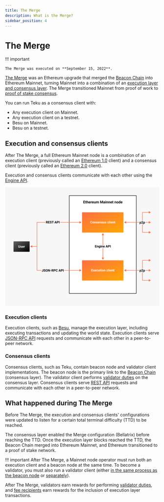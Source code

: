 ```yaml
---
title: The Merge
description: What is the Merge?
sidebar_position: 4
---
```


# The Merge

!!! important

    The Merge was executed on **September 15, 2022**.

[The Merge](https://ethereum.org/en/upgrades/merge/) was an Ethereum upgrade that merged the [Beacon Chain](https://ethereum.org/en/upgrades/beacon-chain/) into Ethereum Mainnet, turning Mainnet into a combination of an [execution layer and consensus layer](#execution-and-consensus-clients). The Merge transitioned Mainnet from proof of work to [proof of stake consensus](Proof-of-Stake.md).

You can run Teku as a consensus client with:

- Any execution client on Mainnet.
- Any execution client on a testnet.
- Besu on Mainnet.
- Besu on a testnet.

## Execution and consensus clients

After The Merge, a full Ethereum Mainnet node is a combination of an execution client (previously called an [Ethereum 1.0](https://blog.ethereum.org/2022/01/24/the-great-eth2-renaming/) client) and a consensus client (previously called an [Ethereum 2.0](https://blog.ethereum.org/2022/01/24/the-great-eth2-renaming/) client).

Execution and consensus clients communicate with each other using the [Engine API](https://besu.hyperledger.org/en/latest/HowTo/Interact/APIs/Engine-API/).

![Ethereum Merge node](../images/Execution-Consensus-Clients.png)

### Execution clients

Execution clients, such as [Besu](https://besu.hyperledger.org/en/stable/), manage the execution layer, including executing transactions and updating the world state. Execution clients serve [JSON-RPC API](https://besu.hyperledger.org/en/stable/Reference/API-Methods/) requests and communicate with each other in a peer-to-peer network.

### Consensus clients

Consensus clients, such as Teku, contain beacon node and validator client implementations. The beacon node is the primary link to the [Beacon Chain](https://ethereum.org/en/upgrades/beacon-chain/) (consensus layer). The validator client performs [validator duties](Proof-of-Stake.md) on the consensus layer. Consensus clients serve [REST API](../Reference/Rest_API/Rest.md) requests and communicate with each other in a peer-to-peer network.

## What happened during The Merge

Before The Merge, the execution and consensus clients' configurations were updated to listen for a certain total terminal difficulty (TTD) to be reached.

The consensus layer enabled the Merge configuration (Bellatrix) before reaching the TTD. Once the execution layer blocks reached the TTD, the Beacon Chain merged into Ethereum Mainnet, and Ethereum transitioned to a proof of stake network.

!!! important After The Merge, a Mainnet node operator must run both an execution client and a beacon node at the same time. To become a validator, you must also run a validator client (either [in the same process as the beacon node](../HowTo/Get-Started/Run-Teku.md#start-the-clients-in-a-single-process) or [separately](../HowTo/Get-Started/Run-Teku.md#run-the-clients-separately)).

After The Merge, validators earn rewards for performing [validator duties](Proof-of-Stake.md), and [fee recipients](../HowTo/Prepare-for-The-Merge.md#configure-the-fee-recipient) earn rewards for the inclusion of execution layer transactions.
